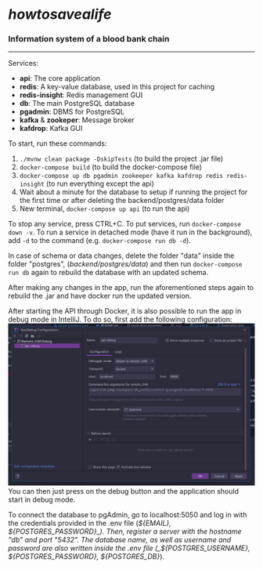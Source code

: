 # _howtosavealife_
### Information system of a blood bank chain
<hr>

Services:
- **api**: The core application
- **redis**: A key-value database, used in this project for caching
- **redis-insight**: Redis management GUI
- **db**: The main PostgreSQL database
- **pgadmin**: DBMS for PostgreSQL
- **kafka** & **zookeper**: Message broker
- **kafdrop**: Kafka GUI

To start, run these commands:
1. `./mvnw clean package -DskipTests` (to build the project .jar file)
2. `docker-compose build` (to build the docker-compose file)
3. `docker-compose up db pgadmin zookeeper kafka kafdrop redis redis-insight` (to run everything except the api)
4. Wait about a minute for the database to setup if running the project for the first time or after deleting the backend/postgres/data folder
5. New terminal, `docker-compose up api` (to run the api)

To stop any service, press CTRL+C.
To put services, run `docker-compose down -v`.
To run a service in detached mode (have it run in the background), add `-d` to the command (e.g. `docker-compose run db -d`).

In case of schema or data changes, delete the folder "data" inside the folder "postgres", (_backend/postgres/data_) and then run `docker-compose run db` again to rebuild the database with an updated schema.
<p>After making any changes in the app, run the aforementioned steps again to rebuild the .jar and have docker run the updated version.

After starting the API through Docker, it is also possible to run the app in debug mode in IntelliJ. To do so, first add the following configuration:
![img.png](debug-config.png)
You can then just press on the debug button and the application should start in debug mode.

To connect the database to pgAdmin, go to localhost:5050 and log in with the credentials provided in the .env file (_${EMAIL}, ${POSTGRES_PASSWORD}_).
Then, register a server with the hostname "db" and port "5432". The database name, as well as username and password are also written inside the .env file (_${POSTGRES_USERNAME}, ${POSTGRES_PASSWORD}, ${POSTGRES_DB}_).
